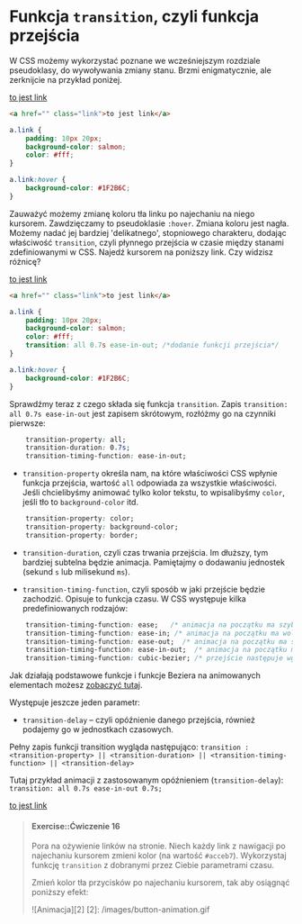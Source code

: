 # Funkcja `transition`, czyli funkcja przejścia
W CSS możemy wykorzystać poznane we wcześniejszym rozdziale pseudoklasy, do wywoływania zmiany stanu. Brzmi enigmatycznie, ale zerknijcie na przykład poniżej.

<div class="awww-ch-animations-exercise">
<a href="" class="awww-exercise-link">to jest link</a>
</div>

```html
<a href="" class="link">to jest link</a>
```

```css
a.link {
	padding: 10px 20px;
	background-color: salmon;
	color: #fff;
}

a.link:hover {
	background-color: #1F2B6C;
}
```

Zauważyć możemy zmianę koloru tła linku po najechaniu na niego kursorem. Zawdzięczamy to pseudoklasie `:hover`. Zmiana koloru jest nagła. Możemy nadać jej bardziej 'delikatnego', stopniowego charakteru, dodając właściwość `transition`, czyli płynnego przejścia w czasie między stanami zdefiniowanymi w CSS.
Najedź kursorem na poniższy link. Czy widzisz różnicę?

<div class="awww-ch-animations-exercise">
<a href="" class="awww-exercise-link added-transition" style="transition: all .7s ease-in-out;">to jest link</a>
</div>

```html
<a href="" class="link">to jest link</a>
```

```css
a.link {
	padding: 10px 20px;
	background-color: salmon;
	color: #fff;
	transition: all 0.7s ease-in-out; /*dodanie funkcji przejścia*/
}

a.link:hover {
	background-color: #1F2B6C;
}
```

Sprawdźmy teraz z czego składa się funkcja `transition`. Zapis `transition: all 0.7s ease-in-out` jest zapisem skrótowym, rozłóżmy go na czynniki pierwsze:

```css
    transition-property: all;
    transition-duration: 0.7s;
	transition-timing-function: ease-in-out;

```
- `transition-property` określa nam, na które właściwości CSS wpłynie funkcja przejścia, wartość `all` odpowiada za wszystkie właściwości. Jeśli chcielibyśmy animować tylko kolor tekstu, to wpisalibyśmy `color`, jeśli tło to `background-color` itd.

```css
	transition-property: color;
	transition-property: background-color;
	transition-property: border;

```

- `transition-duration`, czyli czas trwania przejścia. Im dłuższy, tym bardziej subtelna będzie animacja. Pamiętajmy o dodawaniu jednostek (sekund `s` lub milisekund `ms`).

- `transition-timing-function`, czyli sposób w jaki przejście będzie zachodzić. Opisuje to funkcja czasu. W CSS występuje kilka predefiniowanych rodzajów:

```css
	transition-timing-function: ease;   /* animacja na początku ma szybsze tempo, następnie zwalnia i znów przyspiesza na końcu */
	transition-timing-function: ease-in; /* animacja na początku ma wolniejsze tempo i przyspiesza na końcu */
	transition-timing-function: ease-out;  /* animacja na początku ma szybsze tempo i zwalnia na końcu */
	transition-timing-function: ease-in-out;  /* animacja na początku ma wolniejsze tempo, następnie przyspiesza i znów zwalnia na końcu */
	transition-timing-function: cubic-bezier; /* przejście następuje wg zadanej fukcji Beziera, z samodzielnie zdefiniowaną szybkością */

```
Jak działają podstawowe funkcje i funkcje Beziera na animowanych elementach możesz <a href="http://cubic-bezier.com/" target="_blank">zobaczyć tutaj</a>.

Występuje jeszcze jeden parametr:
- `transition-delay` – czyli opóźnienie danego przejścia, również podajemy go w jednostkach czasowych.

Pełny zapis funkcji transition wygląda następująco:
`transition : <transition-property> || <transition-duration> || <transition-timing-function> || <transition-delay>`

Tutaj przykład animacji z zastosowanym opóźnieniem (`transition-delay`):
`transition: all 0.7s ease-in-out 0.7s;`

<div class="awww-ch-animations-exercise">
<a href="" class="awww-exercise-link added-transition" style="transition: all 0.7s ease-in-out 0.7s;">to jest link</a>
</div>

> #### Exercise::Ćwiczenie 16
>
>Pora na ożywienie linków na stronie. Niech każdy link z nawigacji po najechaniu kursorem zmieni kolor (na wartość `#acceb7`).
> Wykorzystaj funkcję `transition` z dobranymi przez Ciebie parametrami czasu.
>
> Zmień kolor tła przycisków po najechaniu kursorem, tak aby osiągnąć poniższy efekt:
>
>![Animacja][2]
[2]: /images/button-animation.gif





